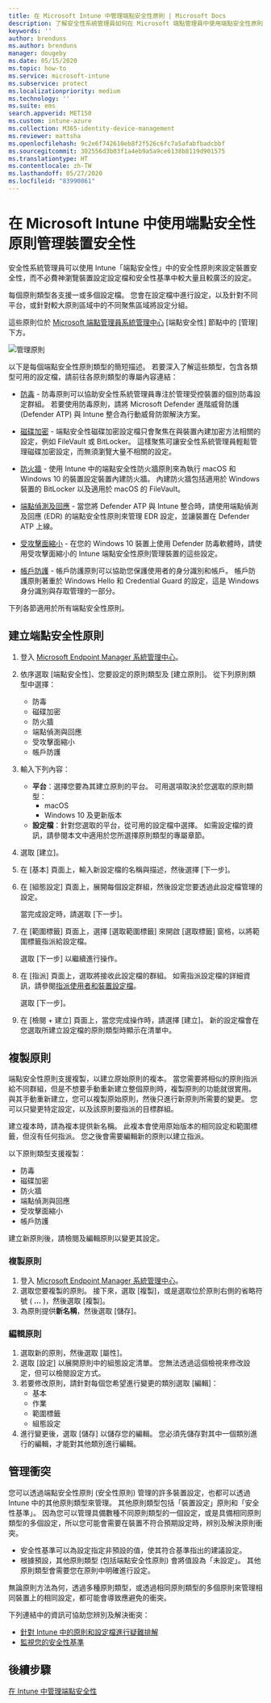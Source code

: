```yaml
---
title: 在 Microsoft Intune 中管理端點安全性原則 | Microsoft Docs
description: 了解安全性系統管理員如何在 Microsoft 端點管理員中使用端點安全性原則及設定檔聚焦於裝置安全性設定。
keywords: ''
author: brenduns
ms.author: brenduns
manager: dougeby
ms.date: 05/15/2020
ms.topic: how-to
ms.service: microsoft-intune
ms.subservice: protect
ms.localizationpriority: medium
ms.technology: ''
ms.suite: ems
search.appverid: MET150
ms.custom: intune-azure
ms.collection: M365-identity-device-management
ms.reviewer: mattsha
ms.openlocfilehash: 9c2e6f742610eb8f2f526c6fc7a5afabfbadcbbf
ms.sourcegitcommit: 302556d3b03f1a4eb9a5a9ce6138b8119d901575
ms.translationtype: HT
ms.contentlocale: zh-TW
ms.lasthandoff: 05/27/2020
ms.locfileid: "83990861"
---
```

# <a name="manage-device-security-with-endpoint-security-policies-in-microsoft-intune"></a>在 Microsoft Intune 中使用端點安全性原則管理裝置安全性

安全性系統管理員可以使用 Intune「端點安全性」中的安全性原則來設定裝置安全性，而不必費神瀏覽裝置設定設定檔和安全性基準中較大量且較廣泛的設定。

每個原則類型各支援一或多個設定檔。 您會在設定檔中進行設定，以及針對不同平台，或針對較大原則區域中的不同聚焦區域將設定分組。

這些原則位於 [Microsoft 端點管理員系統管理中心](https://go.microsoft.com/fwlink/?linkid=2109431) [端點安全性] 節點中的 [管理] 下方。

![管理原則](./media/endpoint-security-policy/endpoint-security-policies.png)

以下是每個端點安全性原則類型的簡短描述。 若要深入了解這些類型，包含各類型可用的設定檔，請前往各原則類型的專屬內容連結：

- [防毒](../protect/endpoint-security-antivirus-policy.md) - 防毒原則可以協助安全性系統管理員專注於管理受控裝置的個別防毒設定群組。 若要使用防毒原則，請將 Microsoft Defender 進階威脅防護 (Defender ATP) 與 Intune 整合為行動威脅防禦解決方案。

- [磁碟加密](../protect/endpoint-security-disk-encryption-policy.md) - 端點安全性磁碟加密設定檔只會聚焦在與裝置內建加密方法相關的設定，例如 FileVault 或 BitLocker。 這樣聚焦可讓安全性系統管理員輕鬆管理磁碟加密設定，而無須瀏覽大量不相關的設定。

- [防火牆](../protect/endpoint-security-firewall-policy.md) - 使用 Intune 中的端點安全性防火牆原則來為執行 macOS 和 Windows 10 的裝置設定裝置內建防火牆。 內建防火牆包括適用於 Windows 裝置的 BitLocker 以及適用於 macOS 的 FileVault。

- [端點偵測及回應](../protect/endpoint-security-edr-policy.md) - 當您將 Defender ATP 與 Intune 整合時，請使用端點偵測及回應 (EDR) 的端點安全性原則來管理 EDR 設定，並讓裝置在 Defender ATP 上線。

- [受攻擊面縮小](../protect/endpoint-security-asr-policy.md) - 在您的 Windows 10 裝置上使用 Defender 防毒軟體時，請使用受攻擊面縮小的 Intune 端點安全性原則管理裝置的這些設定。

- [帳戶防護](../protect/endpoint-security-account-protection-policy.md) - 帳戶防護原則可以協助您保護使用者的身分識別和帳戶。 帳戶防護原則著重於 Windows Hello 和 Credential Guard 的設定，這是 Windows 身分識別與存取管理的一部分。

下列各節適用於所有端點安全性原則。

## <a name="create-an-endpoint-security-policy"></a>建立端點安全性原則

1. 登入 [Microsoft Endpoint Manager 系統管理中心](https://go.microsoft.com/fwlink/?linkid=2109431)。

2. 依序選取 [端點安全性]、您要設定的原則類型及 [建立原則]。 從下列原則類型中選擇：
   - 防毒
   - 磁碟加密
   - 防火牆
   - 端點偵測與回應
   - 受攻擊面縮小
   - 帳戶防護

3. 輸入下列內容：
   - **平台**：選擇您要為其建立原則的平台。 可用選項取決於您選取的原則類型：
     - macOS
     - Windows 10 及更新版本
   - **設定檔**：針對您選取的平台，從可用的設定檔中選擇。 如需設定檔的資訊，請參閱本文中適用於您所選擇原則類型的專屬章節。

4. 選取 [建立]。

5. 在 [基本] 頁面上，輸入新設定檔的名稱與描述，然後選擇 [下一步]。

6. 在 [組態設定] 頁面上，展開每個設定群組，然後設定您要透過此設定檔管理的設定。

   當完成設定時，請選取 [下一步]。

7. 在 [範圍標籤] 頁面上，選擇 [選取範圍標籤] 來開啟 [選取標籤] 窗格，以將範圍標籤指派給設定檔。
  
   選取 [下一步] 以繼續進行操作。

8. 在 [指派] 頁面上，選取將接收此設定檔的群組。 如需指派設定檔的詳細資訊，請參閱[指派使用者和裝置設定檔](../configuration/device-profile-assign.md)。

   選取 [下一步]。

9. 在 [檢閱 + 建立] 頁面上，當您完成操作時，請選擇 [建立]。 新的設定檔會在您選取所建立設定檔的原則類型時顯示在清單中。

## <a name="duplicate-a-policy"></a>複製原則

端點安全性原則支援複製，以建立原始原則的複本。 當您需要將相似的原則指派給不同群組，但是不想要手動重新建立整個原則時，複製原則的功能就很實用。 與其手動重新建立，您可以複製原始原則，然後只進行新原則所需要的變更。 您可以只變更特定設定，以及該原則要指派的目標群組。

建立複本時，請為複本提供新名稱。 此複本會使用原始版本的相同設定和範圍標籤，但沒有任何指派。 您之後會需要編輯新的原則以建立指派。  

以下原則類型支援複製：

- 防毒
- 磁碟加密
- 防火牆
- 端點偵測與回應
- 受攻擊面縮小
- 帳戶防護

建立新原則後，請檢閱及編輯原則以變更其設定。

### <a name="to-duplicate-a-policy"></a>複製原則

1. 登入 [Microsoft Endpoint Manager 系統管理中心](https://go.microsoft.com/fwlink/?linkid=2109431)。
2. 選取您要複製的原則。 接下來，選取 [複製]，或是選取位於原則右側的省略符號 ( **…** )，然後選取 [複製]。
3. 為原則提供**新名稱**，然後選取 [儲存]。

### <a name="to-edit-a-policy"></a>編輯原則

1. 選取新的原則，然後選取 [屬性]。
2. 選取 [設定] 以展開原則中的組態設定清單。 您無法透過這個檢視來修改設定，但可以檢閱設定方式。
3. 若要修改原則，請針對每個您希望進行變更的類別選取 [編輯]：
   - 基本
   - 作業
   - 範圍標籤
   - 組態設定
4. 進行變更後，選取 [儲存] 以儲存您的編輯。  您必須先儲存對其中一個類別進行的編輯，才能對其他類別進行編輯。

## <a name="manage-conflicts"></a>管理衝突

您可以透過端點安全性原則 (安全性原則) 管理的許多裝置設定，也都可以透過 Intune 中的其他原則類型來管理。 其他原則類型包括「裝置設定」原則和「安全性基準」。 因為您可以管理具備數種不同原則類型的一個設定，或是具備相同原則類型的多個設定，所以您可能會需要在裝置不符合預期設定時，辨別及解決原則衝突。

- 安全性基準可以為設定指定非預設的值，使其符合基準指出的建議設定。
- 根據預設，其他原則類型 (包括端點安全性原則) 會將值設為「未設定」。 其他原則類型會需要您在原則中明確進行設定。

無論原則方法為何，透過多種原則類型，或透過相同原則類型的多個原則來管理相同裝置上的相同設定，都可能會導致應避免的衝突。

下列連結中的資訊可協助您辨別及解決衝突：

- [針對 Intune 中的原則和設定檔進行疑難排解](../configuration/troubleshoot-policies-in-microsoft-intune.md)
- [監視您的安全性基準](../protect/security-baselines-monitor.md#troubleshoot-using-per-setting-status)

## <a name="next-steps"></a>後續步驟

[在 Intune 中管理端點安全性](../protect/endpoint-security.md)
